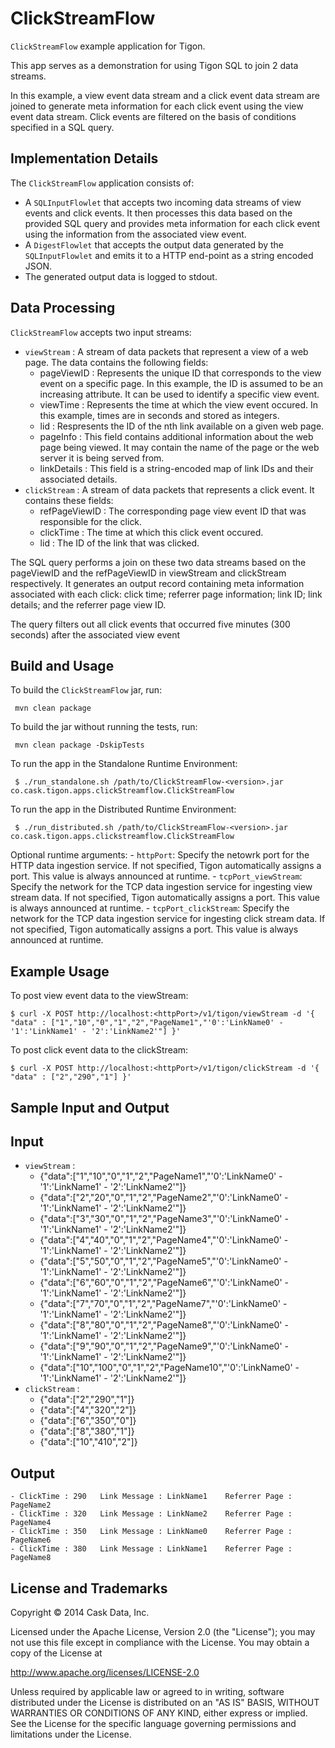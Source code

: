 # ClickStreamFlow 

``ClickStreamFlow`` example application for Tigon.

This app serves as a demonstration for using Tigon SQL to join 2 data streams.

In this example, a view event data stream and a click event data stream are joined to generate meta information for each click event using the view event data stream. Click events are filtered on the basis of conditions specified in a SQL query.

## Implementation Details

The ``ClickStreamFlow`` application consists of:
 - A ``SQLInputFlowlet`` that accepts two incoming data streams of view events and click events. It then processes this data based on the provided SQL query and provides meta information for each click event using the information from the associated view event. 
 - A ``DigestFlowlet`` that accepts the output data generated by the ``SQLInputFlowlet`` and emits it to a HTTP end-point as a string encoded JSON. 
 - The generated output data is logged to stdout.

## Data Processing

``ClickStreamFlow`` accepts two input streams:
- ``viewStream`` : A stream of data packets that represent a view of a web page. The data contains the following fields:
    - pageViewID : Represents the unique ID that corresponds to the view event on a specific page. In this example, the ID is assumed to be an increasing attribute. It can be used to identify a specific view event.
    - viewTime : Represents the time at which the view event occured. In this example, times are in seconds and stored as integers.
    - lid<N> : Respresents the ID of the nth link available on a given web page.
    - pageInfo : This field contains additional information about the web page being viewed. It may contain the name of the page or the web server it is being served from.
    - linkDetails : This field is a string-encoded map of link IDs and their associated details.
- ``clickStream`` : A stream of data packets that represents a click event. It contains these fields:
    - refPageViewID : The corresponding page view event ID that was responsible for the click.
    - clickTime : The time at which this click event occured.
    - lid : The ID of the link that was clicked. 

The SQL query performs a join on these two data streams based on the pageViewID and the refPageViewID in viewStream and clickStream respectively. It generates an output record containing meta information associated with each click: click time; referrer page information; link ID; link details; and the referrer page view ID.

The query filters out all click events that occurred five minutes (300 seconds) after the associated view event

## Build and Usage
 
 To build the ``ClickStreamFlow`` jar, run:

     mvn clean package

 To build the jar without running the tests, run:

     mvn clean package -DskipTests

 To run the app in the Standalone Runtime Environment:

     $ ./run_standalone.sh /path/to/ClickStreamFlow-<version>.jar co.cask.tigon.apps.clickStreamflow.ClickStreamFlow

 To run the app in the Distributed Runtime Environment:

     $ ./run_distributed.sh /path/to/ClickStreamFlow-<version>.jar co.cask.tigon.apps.clickstreamflow.ClickStreamFlow

Optional runtime arguments:
    - ``httpPort``: Specify the netowrk port for the HTTP data ingestion service. If not specified, Tigon automatically assigns a port. This value is always announced at runtime.
    - ``tcpPort_viewStream``: Specify the network for the TCP data ingestion service for ingesting view stream data. If not specified, Tigon automatically assigns a port. This value is always announced at runtime.
    - ``tcpPort_clickStream``: Specify the network for the TCP data ingestion service for ingesting click stream data. If not specified, Tigon automatically assigns a port. This value is always announced at runtime.

## Example Usage

To post view event data to the viewStream:

    $ curl -X POST http://localhost:<httpPort>/v1/tigon/viewStream -d '{ "data" : ["1","10","0","1","2","PageName1","'0':'LinkName0' - '1':'LinkName1' - '2':'LinkName2'"] }' 

To post click event data to the clickStream:

    $ curl -X POST http://localhost:<httpPort>/v1/tigon/clickStream -d '{ "data" : ["2","290","1"] }' 

## Sample Input and Output

Input
-------
- ``viewStream`` : 
    - {"data":["1","10","0","1","2","PageName1","'0':'LinkName0' - '1':'LinkName1' - '2':'LinkName2'"]}
    - {"data":["2","20","0","1","2","PageName2","'0':'LinkName0' - '1':'LinkName1' - '2':'LinkName2'"]}
    - {"data":["3","30","0","1","2","PageName3","'0':'LinkName0' - '1':'LinkName1' - '2':'LinkName2'"]}
    - {"data":["4","40","0","1","2","PageName4","'0':'LinkName0' - '1':'LinkName1' - '2':'LinkName2'"]}
    - {"data":["5","50","0","1","2","PageName5","'0':'LinkName0' - '1':'LinkName1' - '2':'LinkName2'"]}
    - {"data":["6","60","0","1","2","PageName6","'0':'LinkName0' - '1':'LinkName1' - '2':'LinkName2'"]}
    - {"data":["7","70","0","1","2","PageName7","'0':'LinkName0' - '1':'LinkName1' - '2':'LinkName2'"]}
    - {"data":["8","80","0","1","2","PageName8","'0':'LinkName0' - '1':'LinkName1' - '2':'LinkName2'"]}
    - {"data":["9","90","0","1","2","PageName9","'0':'LinkName0' - '1':'LinkName1' - '2':'LinkName2'"]}
    - {"data":["10","100","0","1","2","PageName10","'0':'LinkName0' - '1':'LinkName1' - '2':'LinkName2'"]}
- ``clickStream`` : 
    - {"data":["2","290","1"]}
    - {"data":["4","320","2"]}
    - {"data":["6","350","0"]}
    - {"data":["8","380","1"]}
    - {"data":["10","410","2"]}

Output
-------
    - ClickTime : 290	Link Message : LinkName1	Referrer Page : PageName2
    - ClickTime : 320	Link Message : LinkName2	Referrer Page : PageName4
    - ClickTime : 350	Link Message : LinkName0	Referrer Page : PageName6
    - ClickTime : 380	Link Message : LinkName1	Referrer Page : PageName8


## License and Trademarks

Copyright © 2014 Cask Data, Inc.

Licensed under the Apache License, Version 2.0 (the "License"); you may not
use this file except in compliance with the License. You may obtain a copy of
the License at

http://www.apache.org/licenses/LICENSE-2.0

Unless required by applicable law or agreed to in writing, software
distributed under the License is distributed on an "AS IS" BASIS, WITHOUT
WARRANTIES OR CONDITIONS OF ANY KIND, either express or implied. See the
License for the specific language governing permissions and limitations under
the License.
